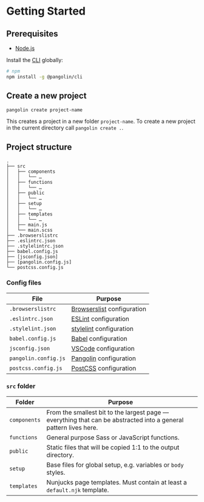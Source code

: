 # Getting Started


## Prerequisites

* [Node.js](https://nodejs.org)

Install the [CLI](https://github.com/pangolinjs/cli) globally:

```bash
# npm
npm install -g @pangolin/cli
```


## Create a new project

```bash
pangolin create project-name
```

This creates a project in a new folder `project-name`. To create a new project in the current directory call `pangolin create .`.


## Project structure

```
.
├── src
│   ├── components
│   │   └── …
│   ├── functions
│   │   └── …
│   ├── public
│   │   └── …
│   ├── setup
│   │   └── …
│   ├── templates
│   │   └── …
│   ├── main.js
│   └── main.scss
├── .browserslistrc
├── .eslintrc.json
├── .stylelintrc.json
├── babel.config.js
├── [jsconfig.json]
├── [pangolin.config.js]
└── postcss.config.js
```

### Config files

| File                 | Purpose                                                                                                 |
|----------------------|---------------------------------------------------------------------------------------------------------|
| `.browserslistrc`    | [Browserslist](https://github.com/browserslist/browserslist) configuration                              |
| `.eslintrc.json`     | [ESLint](https://eslint.org) configuration                                                              |
| `.stylelint.json`    | [stylelint](https://stylelint.io) configuration                                                         |
| `babel.config.js`    | [Babel](https://babeljs.io) configuration                                                               |
| `jsconfig.json`      | <Badge text="Optional" /> [VSCode](https://code.visualstudio.com/docs/languages/jsconfig) configuration |
| `pangolin.config.js` | <Badge text="Optional" /> [Pangolin](configuration.md) configuration                                    |
| `postcss.config.js`  | [PostCSS](https://postcss.org) configuration                                                            |

### `src` folder

| Folder       | Purpose                                                                                                          |
|--------------|------------------------------------------------------------------------------------------------------------------|
| `components` | From the smallest bit to the largest page — everything that can be abstracted into a general pattern lives here. |
| `functions`  | <Badge text="Changeable" /> General purpose Sass or JavaScript functions.                                        |
| `public`     | Static files that will be copied 1:1 to the output directory.                                                    |
| `setup`      | <Badge text="Changeable" /> Base files for global setup, e.g. variables or `body` styles.                        |
| `templates`  | Nunjucks page templates. Must contain at least a `default.njk` template.                                         |
